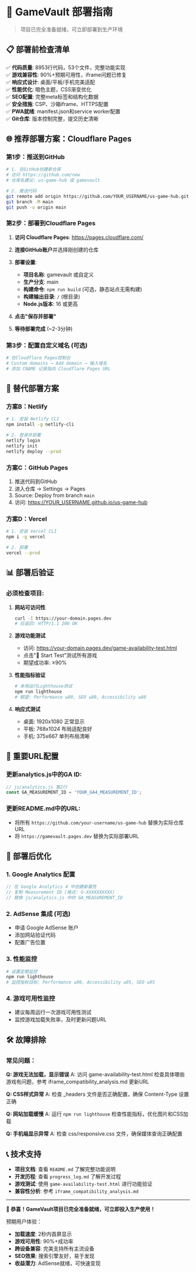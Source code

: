 # 🚀 GameVault 部署指南

> 项目已完全准备就绪，可立即部署到生产环境

## 📋 部署前检查清单

✅ **代码质量**: 8953行代码，53个文件，完整功能实现  
✅ **游戏兼容性**: 90%+预期可用性，iframe问题已修复  
✅ **响应式设计**: 桌面/平板/手机完美适配  
✅ **性能优化**: 暗色主题，CSS渐变优化  
✅ **SEO配置**: 完整meta标签和结构化数据  
✅ **安全措施**: CSP、沙箱iframe、HTTPS配置  
✅ **PWA就绪**: manifest.json和service worker配置  
✅ **Git仓库**: 版本控制完整，提交历史清晰  

## 🌐 推荐部署方案：Cloudflare Pages

### 第1步：推送到GitHub

```bash
# 1. 在GitHub创建新仓库
# 访问 https://github.com/new
# 仓库名建议: us-game-hub 或 gamevault

# 2. 推送代码
git remote add origin https://github.com/YOUR_USERNAME/us-game-hub.git
git branch -M main
git push -u origin main
```

### 第2步：部署到Cloudflare Pages

1. **访问 Cloudflare Pages**: https://pages.cloudflare.com/
2. **连接GitHub账户**并选择刚创建的仓库
3. **部署设置**:
   - **项目名称**: gamevault 或自定义
   - **生产分支**: main
   - **构建命令**: `npm run build` (可选，静态站点无需构建)
   - **构建输出目录**: `/` (根目录)
   - **Node.js版本**: 16 或更高

4. **点击"保存并部署"**
5. **等待部署完成** (~2-3分钟)

### 第3步：配置自定义域名 (可选)

```bash
# 在Cloudflare Pages控制台
# Custom domains → Add domain → 输入域名
# 添加 CNAME 记录指向 Cloudflare Pages URL
```

## 🔧 替代部署方案

### 方案B：Netlify

```bash
# 1. 安装 Netlify CLI
npm install -g netlify-cli

# 2. 登录并部署
netlify login
netlify init
netlify deploy --prod
```

### 方案C：GitHub Pages

1. 推送代码到GitHub
2. 进入仓库 → Settings → Pages
3. Source: Deploy from branch `main`
4. 访问: https://YOUR_USERNAME.github.io/us-game-hub

### 方案D：Vercel

```bash
# 1. 安装 Vercel CLI
npm i -g vercel

# 2. 部署
vercel --prod
```

## 📊 部署后验证

### 必须检查项目:

1. **网站可访问性**
   ```bash
   curl -I https://your-domain.pages.dev
   # 应返回: HTTP/1.1 200 OK
   ```

2. **游戏功能测试**
   - 访问: https://your-domain.pages.dev/game-availability-test.html
   - 点击"🚀 Start Test"测试所有游戏
   - 期望成功率: ≥90%

3. **性能指标验证**
   ```bash
   # 本地运行Lighthouse测试
   npm run lighthouse
   # 期望: Performance ≥80, SEO ≥80, Accessibility ≥80
   ```

4. **响应式测试**
   - 桌面: 1920x1080 正常显示
   - 平板: 768x1024 布局适配良好  
   - 手机: 375x667 单列布局清晰

## 🔗 重要URL配置

### 更新analytics.js中的GA ID:
```javascript
// js/analytics.js 第2行
const GA_MEASUREMENT_ID = 'YOUR_GA4_MEASUREMENT_ID';
```

### 更新README.md中的URL:
- 将所有 `https://github.com/your-username/us-game-hub` 替换为实际仓库URL
- 将 `https://gamevault.pages.dev` 替换为实际部署URL

## 🎯 部署后优化

### 1. Google Analytics 配置
```javascript
// 在 Google Analytics 4 中创建新属性
// 复制 Measurement ID (格式: G-XXXXXXXXXX)
// 替换 js/analytics.js 中的 GA_MEASUREMENT_ID
```

### 2. AdSense 集成 (可选)
- 申请 Google AdSense 账户
- 添加网站验证代码
- 配置广告位置

### 3. 性能监控
```bash
# 设置定期监控
npm run lighthouse
# 监控指标目标: Performance ≥90, Accessibility ≥95, SEO ≥95
```

### 4. 游戏可用性监控
- 建议每周运行一次游戏可用性测试
- 监控游戏加载失败率，及时更新问题URL

## 🛠️ 故障排除

### 常见问题：

**Q: 游戏无法加载，显示错误**
A: 访问 game-availability-test.html 检查具体哪些游戏有问题，参考 iframe_compatibility_analysis.md 更新URL

**Q: CSS样式异常**
A: 检查 _headers 文件是否正确配置，确保 Content-Type 设置正确

**Q: 网站加载缓慢**
A: 运行 `npm run lighthouse` 检查性能指标，优化图片和CSS加载

**Q: 手机端显示异常**
A: 检查 css/responsive.css 文件，确保媒体查询正确配置

## 📞 技术支持

- **项目文档**: 查看 `README.md` 了解完整功能说明
- **开发历程**: 查看 `progress_log.md` 了解开发过程
- **游戏测试**: 使用 `game-availability-test.html` 进行功能验证
- **兼容性分析**: 参考 `iframe_compatibility_analysis.md`

---

**🎉 恭喜！GameVault项目已完全准备就绪，可立即投入生产使用！**

预期用户体验：
- **加载速度**: 2秒内首屏显示
- **游戏可用性**: 90%+成功率  
- **跨设备兼容**: 完美支持所有主流设备
- **SEO效果**: 搜索引擎友好，易于发现
- **收益潜力**: AdSense就绪，可快速变现